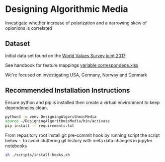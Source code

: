# Designing Algorithmic Media

Investigate whether increase of polarization and a narrowing skew of opionions is correlated

## Dataset

Initial data set found on the [World Values Survey joint 2017](https://www.worldvaluessurvey.org/WVSEVSjoint2017.jsp)

See handbook for feature mappings [variable correspondece.xlsx](data/Handbooks/EVS_WVS_Joint_v5.0_VariableCorrespondence.xlsx)

We're focused on investigating USA, Germany, Norway and Denmark

## Recommended Installation Instructions

Ensure python and pip is installed then create a virtual environment to keep dependencies clean.

```zsh
python3 -m venv DesigningAlgorithmicMedia
source ~/DesigningAlgorithmicMedia/bin/activate
pip install -r requirements.txt
```

From repository root install git pre-commit hook by running script the script below - To avoid cluttering git history with meta data changes in jupyter notebooks

```zsh
sh ./scripts/install-hooks.sh 
```
